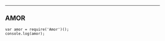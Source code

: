 -------------------------------------
AMOR
-------------------------------------

```
var amor = require('Amor')();
console.log(amor);

```